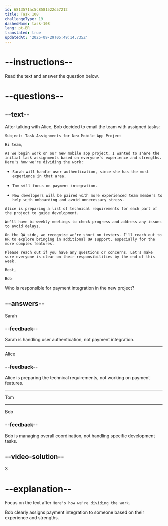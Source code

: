 ```yaml
---
id: 6813571ac5c8581522d57212
title: Task 108
challengeType: 19
dashedName: task-108
lang: pt-BR
translated: true
updatedAt: '2025-09-29T05:49:14.735Z'
---
```


<!-- READING -->

# --instructions--

Read the text and answer the question below.

# --questions--

## --text--

After talking with Alice, Bob decided to email the team with assigned tasks:

`Subject: Task Assignments for New Mobile App Project`

`Hi team,`

`As we begin work on our new mobile app project, I wanted to share the initial task assignments based on everyone's experience and strengths. Here's how we're dividing the work:`

- `Sarah will handle user authentication, since she has the most experience in that area.`

- `Tom will focus on payment integration.`

- `New developers will be paired with more experienced team members to help with onboarding and avoid unnecessary stress.`

`Alice is preparing a list of technical requirements for each part of the project to guide development.`

`We'll have bi-weekly meetings to check progress and address any issues to avoid delays.`

`On the QA side, we recognize we're short on testers. I'll reach out to HR to explore bringing in additional QA support, especially for the more complex features.`

`Please reach out if you have any questions or concerns. Let's make sure everyone is clear on their responsibilities by the end of this week.`

`Best,`

`Bob`

Who is responsible for payment integration in the new project?

## --answers--

Sarah

### --feedback--

Sarah is handling user authentication, not payment integration.

---

Alice

### --feedback--

Alice is preparing the technical requirements, not working on payment features.

---

Tom

---

Bob

### --feedback--

Bob is managing overall coordination, not handling specific development tasks.

## --video-solution--

3

# --explanation--

Focus on the text after `Here's how we're dividing the work`.

Bob clearly assigns payment integration to someone based on their experience and strengths.
